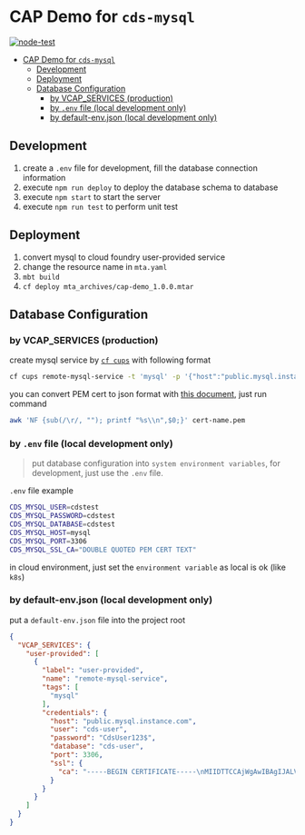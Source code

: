 # CAP Demo for `cds-mysql`

[![node-test](https://github.com/Soontao/odata-v4-cap-demo/actions/workflows/nodejs.yml/badge.svg?branch=mysql)](https://github.com/Soontao/odata-v4-cap-demo/actions/workflows/nodejs.yml)

- [CAP Demo for `cds-mysql`](#cap-demo-for-cds-mysql)
  - [Development](#development)
  - [Deployment](#deployment)
  - [Database Configuration](#database-configuration)
    - [by VCAP_SERVICES (production)](#by-vcap_services-production)
    - [by `.env` file (local development only)](#by-env-file-local-development-only)
    - [by default-env.json (local development only)](#by-default-envjson-local-development-only)

## Development

1. create a `.env` file for development, fill the database connection information
2. execute `npm run deploy` to deploy the database schema to database
3. execute `npm start` to start the server
4. execute `npm run test` to perform unit test

## Deployment

1. convert mysql to cloud foundry user-provided service
2. change the resource name in `mta.yaml`
3. `mbt build`
4. `cf deploy mta_archives/cap-demo_1.0.0.mtar`

## Database Configuration

### by VCAP_SERVICES (production)

create mysql service by [`cf cups`](http://cli.cloudfoundry.org/en-US/cf/create-user-provided-service.html) with following format

```bash
cf cups remote-mysql-service -t 'mysql' -p '{"host":"public.mysql.instance.com","user":"cds-user","password":"CdsUser123$","database":"cds-user","port":3306,"ssl":{"ca":"-----BEGIN CERTIFICATE-----\nMIIDTTCCAjWgAwIBAgIJALVMAbLStXbWMA0GCSqGSIb3DQEBCwUAMDwxFTATBgNV\nBAMMDHNjYWxlZ3JpZC5pbzEWMBQGA1UECgwNU2NhbGVncmlkLmlvLjELMAkGA1UE\nBhMCVVMwIBcNMjIwMTE0MTAyNDU4WhgPMjA3MTA0MjcxMDI0NThaMDwxFTATBgNV\nBAMMDHNjYWxlZ3JpZC5pbzEWMBQGA1UECgwNU2NhbGVncmlkLmlvLjELMAkGA1UE\nBhMCVVMwggEiMA0GCSqGSIb3DQEBAQUAA4IBDwAwggEKAoIBAQDsguksTD4Yyh46\n3fH2+VzrOu11dvW5B6p9qykfWF5e1mEiyKl9PfEKDRRgwCqbizSxflBz717tXAOV\nemmyNlntv6d2FMN6/fog579RLIF3Bv5HELaHXWg3tqIN9ufa0dRYfAQuSQI+zvYK\nkNcoCPARvgm/07r72jtFb6fOaeDvLxTuaOuPQETwXSG9oQV7XnRtD0Y+qV96q55w\nhr0aaCmI8gsF5zW1LzWVdtFIvA0YSm5CGm1aEnvVpB4LZILcamTRfg1kw47SaPOS\nZjs6WqSDsUHm/Pj6hscKcufRN5wLOhnVgX28RWqF1kaE5kwv437e6m5135nSroBz\ny8aTYdldAgMBAAGjUDBOMB0GA1UdDgQWBBT7wlIqQ5va28mMD4orLFlqHMnwmzAf\nBgNVHSMEGDAWgBT7wlIqQ5va28mMD4orLFlqHMnwmzAMBgNVHRMEBTADAQH/MA0G\nCSqGSIb3DQEBCwUAA4IBAQCk0N/qv/PTfEoppNHwwHbjVRxMOMLFfPDpqJzKKF0o\nhg4UOAR/NObRxMP5JzDKo8uHqw5INt91+h962Cw+HNM9u6OtfeMHERri4HFrd+9O\ncoYUv+SBl8CVw2DqNXRbbBrZ79bHs0AHeSLqh4qWVPJdYMpjBV2eP8+xqTNmyHiQ\nCdvNgxi4r8+Dioypc9L1BNkUdNZaSpLXOR39n/8m2Sj9Fdlln6RWijktIbfa0Hz2\nz5JYGiswqCZtKnHqMqNeMgMt5Djlx9AxZdkiLjPm9OAQSqJXN8fZfay9iowErTXS\nJRzUD37qZEUWtCHVP6yPSTe1DWoywFTHKB8/eHCgR4tl\n-----END CERTIFICATE-----\n"}}'
```

you can convert PEM cert to json format with [this document](https://docs.vmware.com/en/Unified-Access-Gateway/2.9/com.vmware.access-point-29-deploy-config/GUID-870AF51F-AB37-4D6C-B9F5-4BFEB18F11E9.html), just run command

```bash
awk 'NF {sub(/\r/, ""); printf "%s\\n",$0;}' cert-name.pem
```

### by `.env` file (local development only)

> put database configuration into `system environment variables`, for development, just use the `.env` file.

`.env` file example

```bash
CDS_MYSQL_USER=cdstest
CDS_MYSQL_PASSWORD=cdstest
CDS_MYSQL_DATABASE=cdstest
CDS_MYSQL_HOST=mysql
CDS_MYSQL_PORT=3306
CDS_MYSQL_SSL_CA="DOUBLE QUOTED PEM CERT TEXT"
```

in cloud environment, just set the `environment variable` as local is ok (like `k8s`)

### by default-env.json (local development only)

put a `default-env.json` file into the project root

```json
{
  "VCAP_SERVICES": {
    "user-provided": [
      {
        "label": "user-provided",
        "name": "remote-mysql-service",
        "tags": [
          "mysql"
        ],
        "credentials": {
          "host": "public.mysql.instance.com",
          "user": "cds-user",
          "password": "CdsUser123$",
          "database": "cds-user",
          "port": 3306,
          "ssl": {
            "ca": "-----BEGIN CERTIFICATE-----\nMIIDTTCCAjWgAwIBAgIJALVMAbLStXbWMA0GCSqGSIb3DQEBCwUAMDwxFTATBgNV\nBAMMDHNjYWxlZ3JpZC5pbzEWMBQGA1UECgwNU2NhbGVncmlkLmlvLjELMAkGA1UE\nBhMCVVMwIBcNMjIwMTE0MTAyNDU4WhgPMjA3MTA0MjcxMDI0NThaMDwxFTATBgNV\nBAMMDHNjYWxlZ3JpZC5pbzEWMBQGA1UECgwNU2NhbGVncmlkLmlvLjELMAkGA1UE\nBhMCVVMwggEiMA0GCSqGSIb3DQEBAQUAA4IBDwAwggEKAoIBAQDsguksTD4Yyh46\n3fH2+VzrOu11dvW5B6p9qykfWF5e1mEiyKl9PfEKDRRgwCqbizSxflBz717tXAOV\nemmyNlntv6d2FMN6/fog579RLIF3Bv5HELaHXWg3tqIN9ufa0dRYfAQuSQI+zvYK\nkNcoCPARvgm/07r72jtFb6fOaeDvLxTuaOuPQETwXSG9oQV7XnRtD0Y+qV96q55w\nhr0aaCmI8gsF5zW1LzWVdtFIvA0YSm5CGm1aEnvVpB4LZILcamTRfg1kw47SaPOS\nZjs6WqSDsUHm/Pj6hscKcufRN5wLOhnVgX28RWqF1kaE5kwv437e6m5135nSroBz\ny8aTYdldAgMBAAGjUDBOMB0GA1UdDgQWBBT7wlIqQ5va28mMD4orLFlqHMnwmzAf\nBgNVHSMEGDAWgBT7wlIqQ5va28mMD4orLFlqHMnwmzAMBgNVHRMEBTADAQH/MA0G\nCSqGSIb3DQEBCwUAA4IBAQCk0N/qv/PTfEoppNHwwHbjVRxMOMLFfPDpqJzKKF0o\nhg4UOAR/NObRxMP5JzDKo8uHqw5INt91+h962Cw+HNM9u6OtfeMHERri4HFrd+9O\ncoYUv+SBl8CVw2DqNXRbbBrZ79bHs0AHeSLqh4qWVPJdYMpjBV2eP8+xqTNmyHiQ\nCdvNgxi4r8+Dioypc9L1BNkUdNZaSpLXOR39n/8m2Sj9Fdlln6RWijktIbfa0Hz2\nz5JYGiswqCZtKnHqMqNeMgMt5Djlx9AxZdkiLjPm9OAQSqJXN8fZfay9iowErTXS\nJRzUD37qZEUWtCHVP6yPSTe1DWoywFTHKB8/eHCgR4tl\n-----END CERTIFICATE-----\n"
          }
        }
      }
    ]
  }
}
```
